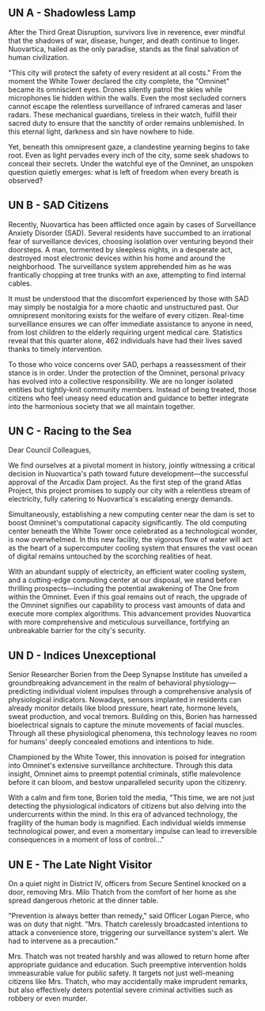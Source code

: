 ## UN A - Shadowless Lamp

After the Third Great Disruption, survivors live in reverence, ever mindful that the shadows of war, disease, hunger, and death continue to linger. Nuovartica, hailed as the only paradise, stands as the final salvation of human civilization.

"This city will protect the safety of every resident at all costs." From the moment the White Tower declared the city complete, the "Omninet" became its omniscient eyes. Drones silently patrol the skies while microphones lie hidden within the walls. Even the most secluded corners cannot escape the relentless surveillance of infrared cameras and laser radars. These mechanical guardians, tireless in their watch, fulfill their sacred duty to ensure that the sanctity of order remains unblemished. In this eternal light, darkness and sin have nowhere to hide.

Yet, beneath this omnipresent gaze, a clandestine yearning begins to take root. Even as light pervades every inch of the city, some seek shadows to conceal their secrets. Under the watchful eye of the Omninet, an unspoken question quietly emerges: what is left of freedom when every breath is observed?

## UN B - SAD Citizens

Recently, Nuovartica has been afflicted once again by cases of Surveillance Anxiety Disorder (SAD). Several residents have succumbed to an irrational fear of surveillance devices, choosing isolation over venturing beyond their doorsteps. A man, tormented by sleepless nights, in a desperate act, destroyed most electronic devices within his home and around the neighborhood. The surveillance system apprehended him as he was frantically chopping at tree trunks with an axe, attempting to find internal cables.

It must be understood that the discomfort experienced by those with SAD may simply be nostalgia for a more chaotic and unstructured past. Our omnipresent monitoring exists for the welfare of every citizen. Real-time surveillance ensures we can offer immediate assistance to anyone in need, from lost children to the elderly requiring urgent medical care. Statistics reveal that this quarter alone, 462 individuals have had their lives saved thanks to timely intervention.

To those who voice concerns over SAD, perhaps a reassessment of their stance is in order. Under the protection of the Omninet, personal privacy has evolved into a collective responsibility. We are no longer isolated entities but tightly-knit community members. Instead of being treated, those citizens who feel uneasy need education and guidance to better integrate into the harmonious society that we all maintain together.


## UN C - Racing to the Sea

Dear Council Colleagues,

We find ourselves at a pivotal moment in history, jointly witnessing a critical decision in Nuovartica's path toward future development—the successful approval of the Arcadix Dam project. As the first step of the grand Atlas Project, this project promises to supply our city with a relentless stream of electricity, fully catering to Nuovartica's escalating energy demands.

Simultaneously, establishing a new computing center near the dam is set to boost Omninet's computational capacity significantly. The old computing center beneath the White Tower once celebrated as a technological wonder, is now overwhelmed. In this new facility, the vigorous flow of water will act as the heart of a supercomputer cooling system that ensures the vast ocean of digital remains untouched by the scorching realities of heat.

With an abundant supply of electricity, an efficient water cooling system, and a cutting-edge computing center at our disposal, we stand before thrilling prospects—including the potential awakening of The One from within the Omninet. Even if this goal remains out of reach, the upgrade of the Omninet signifies our capability to process vast amounts of data and execute more complex algorithms. This advancement provides Nuovartica with more comprehensive and meticulous surveillance, fortifying an unbreakable barrier for the city's security.


## UN D - Indices Unexceptional

Senior Researcher Borien from the Deep Synapse Institute has unveiled a groundbreaking advancement in the realm of behavioral physiology—predicting individual violent impulses through a comprehensive analysis of physiological indicators. Nowadays, sensors implanted in residents can already monitor details like blood pressure, heart rate, hormone levels, sweat production, and vocal tremors. Building on this, Borien has harnessed bioelectrical signals to capture the minute movements of facial muscles. Through all these physiological phenomena, this technology leaves no room for humans' deeply concealed emotions and intentions to hide.

Championed by the White Tower, this innovation is poised for integration into Omninet's extensive surveillance architecture. Through this data insight, Omninet aims to preempt potential criminals, stifle malevolence before it can bloom, and bestow unparalleled security upon the citizenry.

With a calm and firm tone, Borien told the media, "This time, we are not just detecting the physiological indicators of citizens but also delving into the undercurrents within the mind. In this era of advanced technology, the fragility of the human body is magnified. Each individual wields immense technological power, and even a momentary impulse can lead to irreversible consequences in a moment of loss of control..."

## UN E - The Late Night Visitor

On a quiet night in District IV, officers from Secure Sentinel knocked on a door, removing Mrs. Milo Thatch from the comfort of her home as she spread dangerous rhetoric at the dinner table.

"Prevention is always better than remedy," said Officer Logan Pierce, who was on duty that night. "Mrs. Thatch carelessly broadcasted intentions to attack a convenience store, triggering our surveillance system's alert. We had to intervene as a precaution." 

Mrs. Thatch was not treated harshly and was allowed to return home after appropriate guidance and education. Such preemptive intervention holds immeasurable value for public safety. It targets not just well-meaning citizens like Mrs. Thatch, who may accidentally make imprudent remarks, but also effectively deters potential severe criminal activities such as robbery or even murder.

